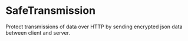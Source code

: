 # SafeTransmission
Protect transmissions of data over HTTP by sending encrypted json data between client and server.
